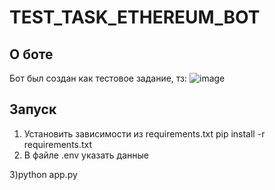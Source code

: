 # TEST_TASK_ETHEREUM_BOT

## О боте
Бот был создан как тестовое задание, тз:
![image](https://user-images.githubusercontent.com/91815912/192997227-ab0cabe1-35cf-45a1-a668-e8c7dc203c22.png)

## Запуск
1) Установить зависимости из requirements.txt
  pip install -r requirements.txt
2) В файле .env указать данные

3)python app.py
